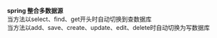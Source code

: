 **spring 整合多数据源<br>**
当方法以select、find、get开头时自动切换到查数据库<br>
当方法以add、save、create、update、edit、delete时自动切换为写数据库